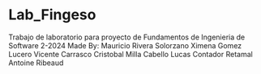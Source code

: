 # Lab_Fingeso
Trabajo de laboratorio para proyecto de Fundamentos de Ingenieria de Software 2-2024
Made By: Mauricio Rivera Solorzano
         Ximena Gomez Lucero
         Vicente Carrasco 
         Cristobal Milla Cabello
         Lucas Contador Retamal
         Antoine Ribeaud
